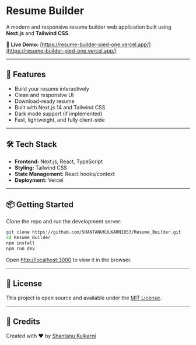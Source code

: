 
# Resume Builder

A modern and responsive resume builder web application built using **Next.js** and **Tailwind CSS**.

🔗 **Live Demo:** [https://resume-builder-pied-one.vercel.app/](https://resume-builder-pied-one.vercel.app/)

---

## 🚀 Features

- Build your resume interactively
- Clean and responsive UI
- Download-ready resume
- Built with Next.js 14 and Tailwind CSS
- Dark mode support (if implemented)
- Fast, lightweight, and fully client-side

---

## 🛠️ Tech Stack

- **Frontend:** Next.js, React, TypeScript
- **Styling:** Tailwind CSS
- **State Management:** React hooks/context
- **Deployment:** Vercel

---

## 📦 Getting Started

Clone the repo and run the development server:

```bash
git clone https://github.com/SHANTANUKULKARNI853/Resume_Builder.git
cd Resume_Builder
npm install
npm run dev
````

Open [http://localhost:3000](http://localhost:3000) to view it in the browser.

---

## 📝 License

This project is open source and available under the [MIT License](LICENSE).

---

## 🙌 Credits

Created with ❤️ by [Shantanu Kulkarni](https://github.com/SHANTANUKULKARNI853)
